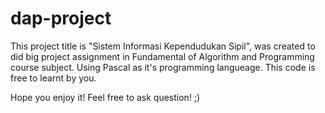 # dap-project

This project title is "Sistem Informasi Kependudukan Sipil", was created to did big project assignment in Fundamental of Algorithm and Programming course subject.
Using Pascal as it's programming langueage.
This code is free to learnt by you.

Hope you enjoy it! Feel free to ask question! ;)
